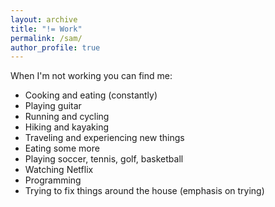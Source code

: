 ```yaml
---
layout: archive
title: "!= Work"
permalink: /sam/
author_profile: true
---
```


When I'm not working you can find me:
* Cooking and eating (constantly)
* Playing guitar
* Running and cycling
* Hiking and kayaking
* Traveling and experiencing new things
* Eating some more
* Playing soccer, tennis, golf, basketball
* Watching Netflix
* Programming
* Trying to fix things around the house (emphasis on trying)
  